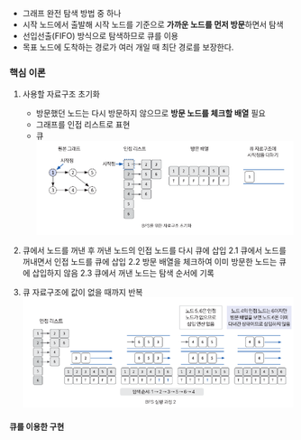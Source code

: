* 그래프 완전 탐색 방법 중 하나
* 시작 노드에서 출발해 시작 노드를 기준으로 **가까운 노드를 먼저 방문**하면서 탐색
* 선입선출(FIFO) 방식으로 탐색하므로 큐를 이용
* 목표 노드에 도착하는 경로가 여러 개일 때 최단 경로를 보장한다.

### 핵심 이론

1. 사용할 자료구조 초기화
	* 방문했던 노드는 다시 방문하지 않으므로 **방문 노드를 체크할 배열** 필요
	* 그래프를 인접 리스트로 표현
	* 큐
	![이미지](/이미지/Pasted%20image%2020240924174437.png)

2. 큐에서 노드를 꺼낸 후 꺼낸 노드의 인접 노드를 다시 큐에 삽입
	2.1 큐에서 노드를 꺼내면서 인접 노드를 큐에 삽입
	2.2 방문 배열을 체크하여 이미 방문한 노드는 큐에 삽입하지 않음
	2.3 큐에서 꺼낸 노드는 탐색 순서에 기록

3. 큐 자료구조에 값이 없을 때까지 반복
	![이미지](/이미지/Pasted%20image%2020240924175658.png)

#### 큐를 이용한 구현
